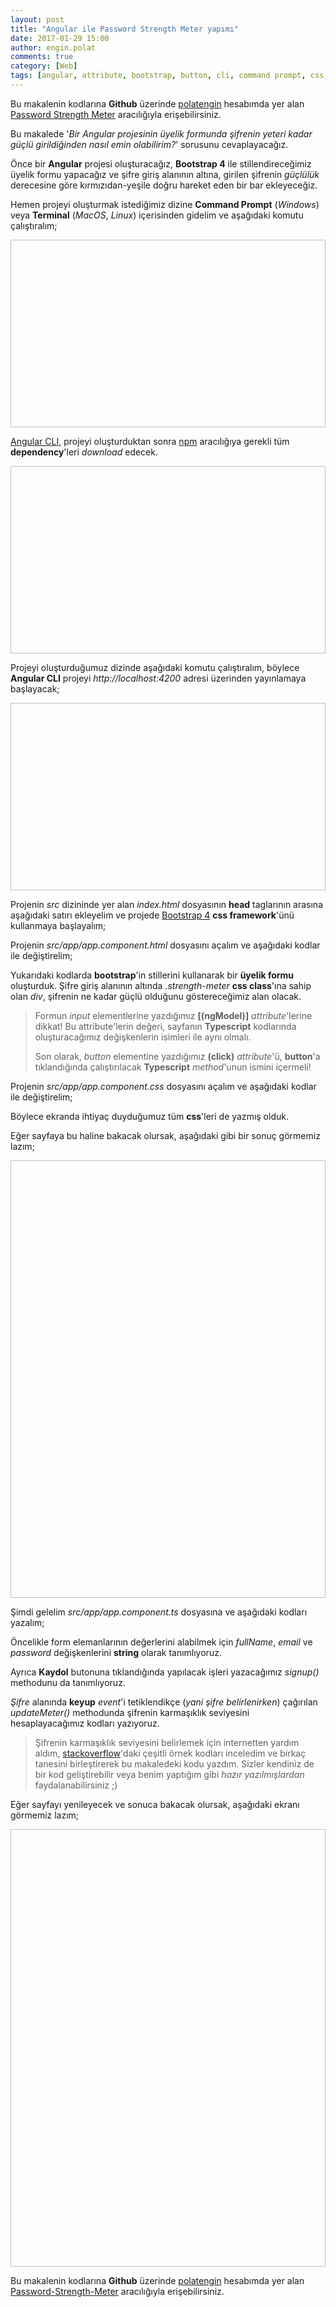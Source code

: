 ```yaml
---
layout: post
title: "Angular ile Password Strength Meter yapımı"
date: 2017-01-29 15:00
author: engin.polat
comments: true
category: [Web]
tags: [angular, attribute, bootstrap, button, cli, command prompt, css, dependencies, framework, head, html, keyup, ngmodel, npm, terminal, typescript]
---
```

<div class="alert alert-success" role="alert" style="margin: 10px 0px; display: block;">
Bu makalenin kodlarına <strong>Github</strong> üzerinde <a href="https://github.com/polatengin" class="alert-link" target="_blank" rel="noopener">polatengin</a> hesabımda yer alan <a href="https://github.com/polatengin/blog-codes/tree/master/password-strength-meter" class="alert-link" target="_blank" rel="noopener">Password Strength Meter</a> aracılığıyla erişebilirsiniz.
</div>

Bu makalede '<em>Bir Angular projesinin üyelik formunda şifrenin yeteri kadar güçlü girildiğinden nasıl emin olabilirim?</em>' sorusunu cevaplayacağız.

Önce bir <strong>Angular</strong> projesi oluşturacağız, <strong>Bootstrap 4</strong> ile stillendireceğimiz üyelik formu yapacağız ve şifre giriş alanının altına, girilen şifrenin <em>güçlülük</em> derecesine göre kırmızıdan-yeşile doğru hareket eden bir bar ekleyeceğiz.

Hemen projeyi oluşturmak istediğimiz dizine <strong>Command Prompt</strong> (<em>Windows</em>) veya <strong>Terminal</strong> (<em>MacOS</em>, <em>Linux</em>) içerisinden gidelim ve aşağıdaki komutu çalıştıralım;

<script src="https://gist.github.com/polatengin/8ad151c2f36a1660380cb3c77fdf314a.js?file=ng-new.cmd"></script>

<img class="lazy img-responsive" data-src="/assets/uploads/2017/01/psm0.png" width="600" height="300" />

<a href="https://cli.angular.io/" target="_blank" rel="noopener">Angular CLI</a>, projeyi oluşturduktan sonra <a href="http://npmjs.org" target="_blank" rel="noopener">npm</a> aracılığıya gerekli tüm <strong>dependency</strong>'leri <em>download</em> edecek.

<img class="lazy img-responsive" data-src="/assets/uploads/2017/01/psm1.png" width="600" height="300" />

Projeyi oluşturduğumuz dizinde aşağıdaki komutu çalıştıralım, böylece <strong>Angular CLI</strong> projeyi <em>http://localhost:4200</em> adresi üzerinden yayınlamaya başlayacak;

<script src="https://gist.github.com/polatengin/8ad151c2f36a1660380cb3c77fdf314a.js?file=ng-serve.cmd"></script>

<img class="lazy img-responsive" data-src="/assets/uploads/2017/01/psm2.png" width="600" height="300" />

Projenin <em>src</em> dizininde yer alan <em>index.html</em> dosyasının <strong>head</strong> taglarının arasına aşağıdaki satırı ekleyelim ve projede <a href="http://getbootstrap.com/" target="_blank" rel="noopener">Bootstrap 4</a> <strong>css framework</strong>'ünü kullanmaya başlayalım;

<script src="https://gist.github.com/polatengin/8ad151c2f36a1660380cb3c77fdf314a.js?file=index-bootstrap.html"></script>

Projenin <em>src/app/app.component.html</em> dosyasını açalım ve aşağıdaki kodlar ile değiştirelim;

<script src="https://gist.github.com/polatengin/8ad151c2f36a1660380cb3c77fdf314a.js?file=app-component.html"></script>

Yukarıdaki kodlarda <strong>bootstrap</strong>'in stillerini kullanarak bir <strong>üyelik formu</strong> oluşturduk. Şifre giriş alanının altında <em>.strength-meter</em> <strong>css class</strong>'ına sahip olan <em>div</em>, şifrenin ne kadar güçlü olduğunu göstereceğimiz alan olacak.

<blockquote>Formun <em>input</em> elementlerine yazdığımız <strong>[(ngModel)]</strong> <em>attribute</em>'lerine dikkat! Bu attribute'lerin değeri, sayfanın <strong>Typescript</strong> kodlarında oluşturacağımız değişkenlerin isimleri ile aynı olmalı.

Son olarak, <em>button</em> elementine yazdığımız <strong>(click)</strong> <em>attribute</em>'ü, <strong>button</strong>'a tıklandığında çalıştırılacak <strong>Typescript</strong> <em>method</em>'unun ismini içermeli!</blockquote>

Projenin <em>src/app/app.component.css</em> dosyasını açalım ve aşağıdaki kodlar ile değiştirelim;

<script src="https://gist.github.com/polatengin/8ad151c2f36a1660380cb3c77fdf314a.js?file=app-component.css"></script>

Böylece ekranda ihtiyaç duyduğumuz tüm <strong>css</strong>'leri de yazmış olduk.

Eğer sayfaya bu haline bakacak olursak, aşağıdaki gibi bir sonuç görmemiz lazım;

<img class="lazy img-responsive" data-src="/assets/uploads/2017/01/psm3.png" width="600" height="700" />

Şimdi gelelim <em>src/app/app.component.ts</em> dosyasına ve aşağıdaki kodları yazalım;

<script src="https://gist.github.com/polatengin/8ad151c2f36a1660380cb3c77fdf314a.js?file=app-component.ts"></script>

Öncelikle form elemanlarının değerlerini alabilmek için <em>fullName</em>, <em>email</em> ve <em>password</em> değişkenlerini <strong>string</strong> olarak tanımlıyoruz.

Ayrıca <strong>Kaydol</strong> butonuna tıklandığında yapılacak işleri yazacağımız <em>signup()</em> methodunu da tanımlıyoruz.

<em>Şifre</em> alanında <strong>keyup</strong> <em>event</em>'i tetiklendikçe (<em>yani şifre belirlenirken</em>) çağırılan <em>updateMeter()</em> methodunda şifrenin karmaşıklık seviyesini hesaplayacağımız kodları yazıyoruz.

<blockquote>Şifrenin karmaşıklık seviyesini belirlemek için internetten yardım aldım, <a href="http://stackoverflow.com/" target="_blank" rel="noopener">stackoverflow</a>'daki çeşitli örnek kodları inceledim ve birkaç tanesini birleştirerek bu makaledeki kodu yazdım. Sizler kendiniz de bir kod geliştirebilir veya benim yaptığım gibi <em>hazır yazılmışlardan</em> faydalanabilirsiniz ;)</blockquote>

Eğer sayfayı yenileyecek ve sonuca bakacak olursak, aşağıdaki ekranı görmemiz lazım;

<img class="lazy img-responsive" data-src="/assets/uploads/2017/01/psm4.gif" width="600" height="700" />

Bu makalenin kodlarına <strong>Github</strong> üzerinde <a href="https://github.com/polatengin" target="_blank" rel="noopener">polatengin</a> hesabımda yer alan <a href="https://github.com/polatengin/blog-codes/tree/master/password-strength-meter" target="_blank" rel="noopener">Password-Strength-Meter</a> aracılığıyla erişebilirsiniz.
